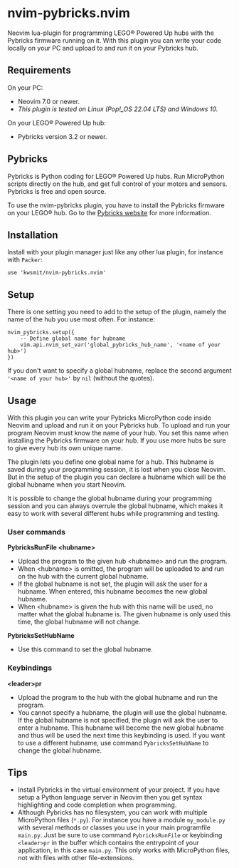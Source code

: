 # nvim-pybricks.nvim

Neovim lua-plugin for programming LEGO® Powered Up hubs with the Pybricks
firmware running on it. With this plugin you can write your code locally on
your PC and upload to and run it on your Pybricks hub.

## Requirements

On your PC:

- Neovim 7.0 or newer.
- *This plugin is tested on Linux (Pop!_OS 22.04 LTS) and Windows 10.*

On your LEGO® Powered Up hub:

- Pybricks version 3.2 or newer.

## Pybricks

Pybricks is Python coding for LEGO® Powered Up hubs. Run MicroPython scripts
directly on the hub, and get full control of your motors and sensors. Pybricks
is free and open source.

To use the nvim-pybricks plugin, you have to install the Pybricks firmware
on your LEGO® hub. Go to the [Pybricks website](https://pybricks.com/) for
more information.

## Installation

Install with your plugin manager just like any other lua plugin, for instance
with `Packer`:

```
use 'kwsmit/nvim-pybricks.nvim'
```

## Setup

There is one setting you need to add to the setup of the plugin, namely the
name of the hub you use most often. For instance:

```
nvim_pybricks.setup({
    -- Define global name for hubname
    vim.api.nvim_set_var('global_pybricks_hub_name', '<name of your hub>')
})
```

If you don't want to specify a global hubname, replace the second argument
`'<name of your hub>'` by `nil` (without the quotes).

## Usage

With this plugin you can write your Pybricks MicroPython code inside Neovim
and upload and run it on your Pybricks hub. To upload and run your program
Neovim must know the name of your hub. You set this name when installing the
Pybricks firmware on your hub. If you use more hubs be sure to give every hub
its own unique name.

The plugin lets you define one global name for a hub. This hubname is saved
during your programming session, it is lost when you close Neovim. But in the
setup of the plugin you can declare a hubname which will be the global hubname
when you start Neovim.

It is possible to change the global hubname during your programming session
and you can always overrule the global hubname, which makes it easy to work
with several different hubs while programming and testing.

### User commands

**PybricksRunFile <hubname\>**

- Upload the program to the given hub <hubname\> and run the program.
- When <hubname\> is omitted, the program will be uploaded to and run on the
hub with the current global hubname.
- If the global hubname is not set, the plugin will ask the user for a hubname.
When entered, this hubname becomes the new global hubname.
- When <hubname\> is given the hub with this name will be used, no matter 
what the global hubname is. The given hubname is only used this time, 
the global hubname will not change.

**PybricksSetHubName**

- Use this command to set the global hubname.

### Keybindings

**<leader\>pr**

- Upload the program to the hub with the global hubname and run the program.
- You cannot specify a hubname, the plugin will use the global hubname. If the
global hubname is not specified, the plugin will ask the user to enter a
hubname. This hubname will become the new global hubname and thus will be
used the next time this keybinding is used. If you want to use a different
hubname, use command `PybricksSetHubName` to change the global hubname.

## Tips

- Install Pybricks in the virtual environment of your project. If you have
setup a Python language server in Neovim then you get syntax highlighting and
code completion when programming.
- Although Pybricks has no filesystem, you can work with multiple MicroPython
files (`*.py`). For instance you have a module `my_module.py` with several
methods or classes you use in your main programfile `main.py`. Just be sure to
use command `PybricksRunFile` or keybinding `<leader>pr` in the buffer which
contains the entrypoint of your application, in this case `main.py`.
This only works with MicroPython files, not with files with other
file-extensions.

